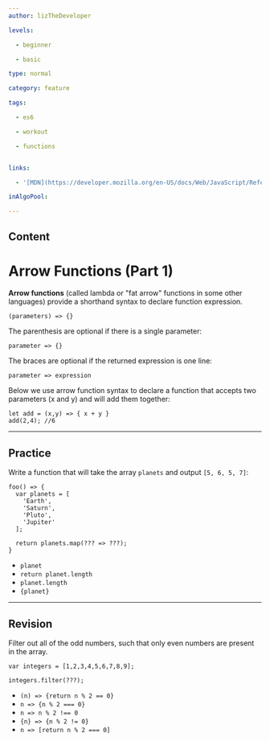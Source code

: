 ```yaml
---
author: lizTheDeveloper

levels:

  - beginner

  - basic

type: normal

category: feature

tags:

  - es6

  - workout

  - functions


links:

  - '[MDN](https://developer.mozilla.org/en-US/docs/Web/JavaScript/Reference/Functions/Arrow_functions){website}'

inAlgoPool:

---
```

## Content
# Arrow Functions (Part 1)

**Arrow functions** (called lambda or "fat arrow" functions in some other languages) provide a shorthand syntax to declare function expression.

```
(parameters) => {}
```

The parenthesis are optional if there is a single parameter:

```
parameter => {}
```

The braces are optional if the returned expression is one line:

```
parameter => expression
```

Below we use arrow function syntax to declare a function that accepts two parameters (x and y) and will add them together:

```
let add = (x,y) => { x + y }
add(2,4); //6
```

---
## Practice

Write a function that will take the array `planets` and output `[5, 6, 5, 7]`:
```
foo() => {
  var planets = [
    'Earth',
    'Saturn',
    'Pluto',
    'Jupiter'
  ];

  return planets.map(??? => ???);
}
```

* `planet`
* `return planet.length`
* `planet.length`
* `{planet}`

---
## Revision

Filter out all of the odd numbers,
such that only even numbers are present
in the array.

```
var integers = [1,2,3,4,5,6,7,8,9];

integers.filter(???);
```


* `(n) => {return n % 2 == 0}`
* `n => {n % 2 === 0}`
* `n => n % 2 !== 0`
* `{n} => {n % 2 != 0}`
* `n => [return n % 2 === 0]`

